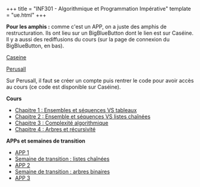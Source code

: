 +++
title = "INF301 - Algorithmique et Programmation Impérative"
template = "ue.html"
+++

**Pour les amphis :** comme c'est un APP, on a juste des amphis de restructuration.
Ils ont lieu sur un BigBlueButton dont le lien est sur Caséine. Il y a aussi des rediffusions
du cours (sur la page de connexion du BigBlueButton, en bas).

[Caseine](https://moodle.caseine.org/course/view.php?id=72)

[Perusall](https://app.perusall.com/)

Sur Perusall, il faut se créer un compte puis rentrer le code pour avoir accès au cours (ce code est disponible sur Caséine).

**Cours**

- [Chapitre 1 : Ensembles et séquences VS tableaux](/min/inf301/inf301-ch01-ensembles-sequences-tableaux.pdf)
- [Chapitre 2 : Ensemble et séquences VS listes chaînées](/min/inf301/inf301-ch01-sequences-listes-chainees.pdf)
- [Chapitre 3 : Complexité algorithmique](/min/inf301/inf301-ch03-complexite.pdf)
- [Chapitre 4 : Arbres et récursivité](/min/inf301/inf301-ch04-arbres.pdf)

**APPs et semaines de transition**

- [APP 1](/min/inf301/inf301-app1.pdf)
- [Semaine de transition : listes chaînées](/min/inf301/inf301-transition-liste-chainees.pdf)
- [APP 2](/min/inf301/inf301-app2.pdf)
- [Semaine de transition : arbres binaires](/min/inf301/inf301-transition-arbres.pdf)
- [APP 3](/min/inf301/inf301-app3.pdf)
